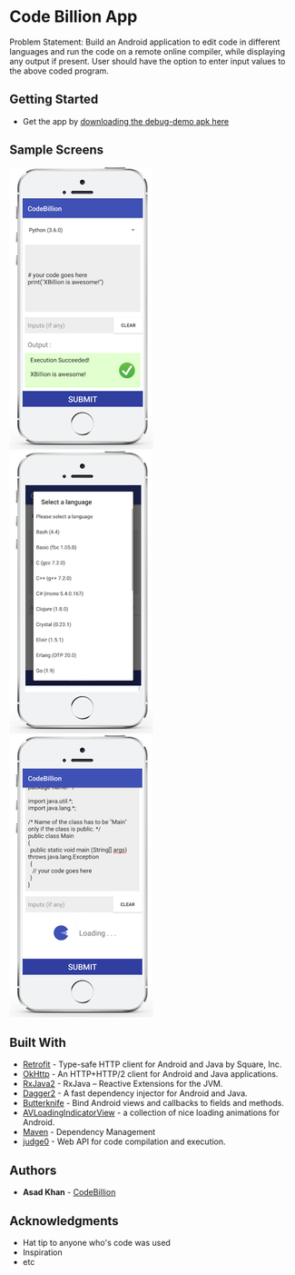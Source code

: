 # Code Billion App

Problem Statement:
	Build an Android application to edit code in different languages and run the code
	on a remote online compiler, while displaying any output if present.
	 User should have the option to enter input values to the above coded program.

## Getting Started


* Get the app by [downloading the debug-demo apk here](https://github.com/asadkhan777/CodeBillion/blob/master/app-debug-demo-2017_05_02.apk)



## Sample Screens


![screenshot1](docs/images/mobile_xbillion_1.png)
![screenshot2](docs/images/mobile_xbillion_2.png)
![screenshot3](docs/images/mobile_xbillion_3.png)


## Built With

* [Retrofit](https://github.com/square/retrofit) - Type-safe HTTP client for Android and Java by Square, Inc.
* [OkHttp](https://github.com/square/okhttp) - An HTTP+HTTP/2 client for Android and Java applications.
* [RxJava2](https://github.com/ReactiveX/RxJava) - RxJava – Reactive Extensions for the JVM.
* [Dagger2](https://github.com/google/dagger) - A fast dependency injector for Android and Java.
* [Butterknife](https://github.com/JakeWharton/butterknife) - Bind Android views and callbacks to fields and methods.
* [AVLoadingIndicatorView](https://github.com/81813780/AVLoadingIndicatorView) - a collection of nice loading animations for Android.
* [Maven](https://maven.apache.org/) - Dependency Management
* [judge0](https://github.com/judge0/api) - Web API for code compilation and execution.

## Authors

* **Asad Khan** - [CodeBillion](https://github.com/asadkhan777/CodeBillion)


## Acknowledgments

* Hat tip to anyone who's code was used
* Inspiration
* etc
